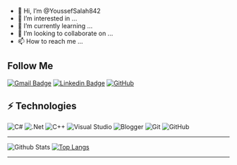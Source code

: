 - 👋 Hi, I’m @YoussefSalah842
- 👀 I’m interested in ...
- 🌱 I’m currently learning ...
- 💞️ I’m looking to collaborate on ...
- 📫 How to reach me ...

## Follow Me


[![Gmail Badge](https://img.shields.io/badge/-ing.miller.youssefpro986@gmail.com-c14438?style=flat-square&logo=Gmail&logoColor=white&link=mailto:ing.miller.youssefpro986@gmail.com)](mailto:ing.miller.youssefpro986@gmail.com)
[![Linkedin Badge](https://img.shields.io/badge/-minoveaz-blue?style=flat-square&logo=Linkedin&logoColor=white&link=https://www.linkedin.com/in/minoveaz/)](https://www.linkedin.com/in/minoveaz/)
[![GitHub](https://img.shields.io/badge/-GitHub-181717?style=flat-square&logo=github&logoColor=white&link=https://github.com/minoveaz)](https://github.com/minoveaz)

## ⚡ Technologies

![C#](https://img.shields.io/badge/c%23-%23239120.svg?style=for-the-badge&logo=c-sharp&logoColor=white)
![.Net](https://img.shields.io/badge/.NET-5C2D91?style=for-the-badge&logo=.net&logoColor=white)
![C++](https://img.shields.io/badge/c++-%2300599C.svg?style=for-the-badge&logo=c%2B%2B&logoColor=white)
![Visual Studio](https://img.shields.io/badge/Visual%20Studio-5C2D91.svg?style=for-the-badge&logo=visual-studio&logoColor=white)
![Blogger](https://img.shields.io/badge/Blogger-FF5722?style=for-the-badge&logo=blogger&logoColor=white)
![Git](https://img.shields.io/badge/git-%23F05033.svg?style=for-the-badge&logo=git&logoColor=white)
![GitHub](https://img.shields.io/badge/github-%23121011.svg?style=for-the-badge&logo=github&logoColor=white)

<hr>

![Github Stats](https://github-readme-stats.vercel.app/api?username=YoussefSalah842&count_private=true&show_icons=true)
[![Top Langs](https://github-readme-stats.vercel.app/api/top-langs/?username=YoussefSalah842&layout=compact)](https://github.com/anuraghazra/github-readme-stats)

<hr>
